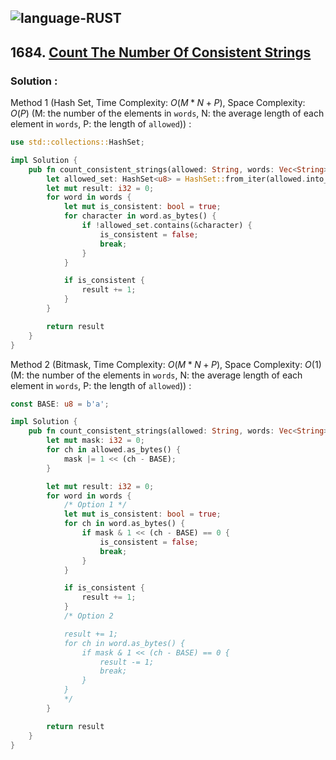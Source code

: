 ![language-RUST](https://img.shields.io/badge/RUST-8d4004?style=for-the-badge&logo=RUST)
---

## 1684. [Count The Number Of Consistent Strings](https://leetcode.com/problems/count-the-number-of-consistent-strings)

### Solution :

Method 1 (Hash Set, Time Complexity: $O(M*N+P)$, Space Complexity: $O(P)$ (M: the number of the elements in `words`, N: the average length of each element in `words`, P: the length of `allowed`)) :
```rust
use std::collections::HashSet;

impl Solution {
    pub fn count_consistent_strings(allowed: String, words: Vec<String>) -> i32 {
        let allowed_set: HashSet<u8> = HashSet::from_iter(allowed.into_bytes());
        let mut result: i32 = 0;
        for word in words {
            let mut is_consistent: bool = true;
            for character in word.as_bytes() {
                if !allowed_set.contains(&character) {
                    is_consistent = false;
                    break;
                }
            }

            if is_consistent {
                result += 1;
            }
        }

        return result
    }
}
```

Method 2 (Bitmask, Time Complexity: $O(M*N+P)$, Space Complexity: $O(1)$ (M: the number of the elements in `words`, N: the average length of each element in `words`, P: the length of `allowed`)) :
```rust
const BASE: u8 = b'a';

impl Solution {
    pub fn count_consistent_strings(allowed: String, words: Vec<String>) -> i32 {
        let mut mask: i32 = 0;
        for ch in allowed.as_bytes() {
            mask |= 1 << (ch - BASE);
        }

        let mut result: i32 = 0;
        for word in words {
            /* Option 1 */
            let mut is_consistent: bool = true;
            for ch in word.as_bytes() {
                if mask & 1 << (ch - BASE) == 0 {
                    is_consistent = false;
                    break;
                }
            }

            if is_consistent {
                result += 1;
            }
            /* Option 2

            result += 1;
            for ch in word.as_bytes() {
                if mask & 1 << (ch - BASE) == 0 {
                    result -= 1;
                    break;
                }
            }
            */
        }

        return result
    }
}
```
